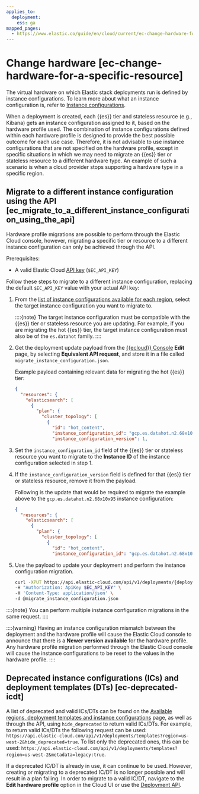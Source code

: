 ```yaml
---
applies_to:
  deployment:
    ess: ga
mapped_pages:
  - https://www.elastic.co/guide/en/cloud/current/ec-change-hardware-for-a-specific-resource.html
---
```


# Change hardware [ec-change-hardware-for-a-specific-resource]

The virtual hardware on which Elastic stack deployments run is defined by instance configurations. To learn more about what an instance configuration is, refer to [Instance configurations](cloud://reference/cloud-hosted/hardware.md#ec-getting-started-configurations).

When a deployment is created, each {{es}} tier and stateless resource (e.g., Kibana) gets an instance configuration assigned to it, based on the hardware profile used. The combination of instance configurations defined within each hardware profile is designed to provide the best possible outcome for each use case. Therefore, it is not advisable to use instance configurations that are not specified on the hardware profile, except in specific situations in which we may need to migrate an {{es}} tier or stateless resource to a different hardware type. An example of such a scenario is when a cloud provider stops supporting a hardware type in a specific region.


## Migrate to a different instance configuration using the API [ec_migrate_to_a_different_instance_configuration_using_the_api]

Hardware profile migrations are possible to perform through the Elastic Cloud console, however, migrating a specific tier or resource to a different instance configuration can only be achieved through the API.

Prerequisites:

* A valid Elastic Cloud [API key](../../api-keys/elastic-cloud-api-keys.md) (`$EC_API_KEY`)

Follow these steps to migrate to a different instance configuration, replacing the default `$EC_API_KEY` value with your actual API key:

1. From the  [list of instance configurations available for each region](cloud://reference/cloud-hosted/ec-regions-templates-instances.md), select the target instance configuration you want to migrate to.

   ::::{note}
   The target instance configuration must be compatible with the {{es}} tier or stateless resource you are updating.
   For example, if you are migrating the hot {{es}} tier, the target instance configuration must also be of the `es.datahot` family.
   ::::

2. Get the deployment update payload from the [{{ecloud}} Console](https://cloud.elastic.co?page=docs&placement=docs-body) **Edit** page, by selecting **Equivalent API request**, and store it in a file called `migrate_instance_configuration.json`.

    Example payload containing relevant data for migrating the hot {{es}} tier:

    ```json
    {
      "resources": {
        "elasticsearch": [
          {
            "plan": {
              "cluster_topology": [
                {
                  "id": "hot_content",
                  "instance_configuration_id": "gcp.es.datahot.n2.68x10x45",
                  "instance_configuration_version": 1,
    ```

3. Set the `instance_configuration_id` field of the {{es}} tier or stateless resource you want to migrate to the **Instance ID** of the instance configuration selected in step 1.
4. If the `instance_configuration_version` field is defined for that {{es}} tier or stateless resource, remove it from the payload.

    Following is the update that would be required to migrate the example above to the `gcp.es.datahot.n2.68x10x95` instance configuration:

    ```json
    {
      "resources": {
        "elasticsearch": [
          {
            "plan": {
              "cluster_topology": [
                {
                  "id": "hot_content",
                  "instance_configuration_id": "gcp.es.datahot.n2.68x10x95",
    ```

5. Use the payload to update your deployment and perform the instance configuration migration.

    ```sh
    curl -XPUT https://api.elastic-cloud.com/api/v1/deployments/{deployment_id} \
    -H "Authorization: ApiKey $EC_API_KEY" \
    -H 'Content-Type: application/json' \
    -d @migrate_instance_configuration.json
    ```


::::{note}
You can perform multiple instance configuration migrations in the same request.
::::


::::{warning}
Having an instance configuration mismatch between the deployment and the hardware profile will cause the Elastic Cloud console to announce that there is a **Newer version available** for the hardware profile. Any hardware profile migration performed through the Elastic Cloud console will cause the instance configurations to be reset to the values in the hardware profile.
::::



## Deprecated instance configurations (ICs) and deployment templates (DTs) [ec-deprecated-icdt]

A list of deprecated and valid ICs/DTs can be found on the [Available regions, deployment templates and instance configurations](cloud://reference/cloud-hosted/ec-regions-templates-instances.md) page, as well as through the API, using `hide_deprecated` to return valid ICs/DTs. For example, to return valid ICs/DTs the following request can be used: `https://api.elastic-cloud.com/api/v1/deployments/templates?region=us-west-2&hide_deprecated=true`. To list only the deprecated ones, this can be used: `https://api.elastic-cloud.com/api/v1/deployments/templates?region=us-west-2&metadata=legacy:true`.

If a deprecated IC/DT is already in use, it can continue to be used. However, creating or migrating to a deprecated IC/DT is no longer possible and will result in a plan failing. In order to migrate to a valid IC/DT, navigate to the **Edit hardware profile** option in the Cloud UI or use the [Deployment API](https://www.elastic.co/docs/api/doc/cloud/operation/operation-migrate-deployment-template).
